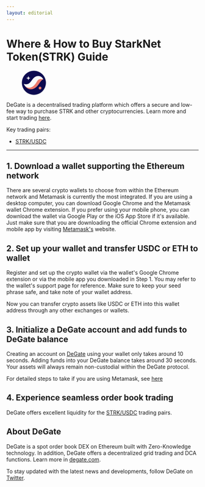 ```yaml
---
layout: editorial
---
```


# Where & How to Buy StarkNet Token(STRK) Guide

<figure><img src="../.gitbook/assets/strk_0xca14007eff0db1f8135f4c25b34de49ab0d427661716284847320.jpg" alt="STRK" width="64" style="border-radius: 50%;"><figcaption></figcaption></figure>

DeGate is a decentralised trading platform which offers a secure and low-fee way to purchase STRK and other cryptocurrencies. Learn more and start trading [here](https://app.degate.com/trade/USDC/0xca14007eff0db1f8135f4c25b34de49ab0d42766?utm_source=howtobuy).&#x20;

Key trading pairs:

* [STRK/USDC](https://app.degate.com/trade/USDC/0xca14007eff0db1f8135f4c25b34de49ab0d42766?utm_source=howtobuy)

***

## 1. Download a wallet supporting the Ethereum network

There are several crypto wallets to choose from within the Ethereum network and Metamask is currently the most integrated. If you are using a desktop computer, you can download Google Chrome and the Metamask wallet Chrome extension. If you prefer using your mobile phone, you can download the wallet via Google Play or the iOS App Store if it's available. Just make sure that you are downloading the official Chrome extension and mobile app by visiting [Metamask's](https://metamask.io/) website.

## 2. Set up your wallet and transfer USDC or ETH to wallet

Register and set up the crypto wallet via the wallet's Google Chrome extension or via the mobile app you downloaded in Step 1. You may refer to the wallet's support page for reference. Make sure to keep your seed phrase safe, and take note of your wallet address.&#x20;

Now you can transfer crypto assets like USDC or ETH into this wallet address through any other exchanges or wallets.

## 3. Initialize a DeGate account and add funds to DeGate balance

Creating an account on [DeGate](https://app.degate.com/?utm_source=STRK_howtobuy) using your wallet only takes around 10 seconds. Adding funds into your DeGate balance takes around 30 seconds. Your assets will always remain non-custodial within the DeGate protocol.

For detailed steps to take if you are using Metamask, see [here](https://docs.degate.com/v/product_en/main-features/wallet-connectivity/metamask)

## 4. Experience seamless order book trading

DeGate offers excellent liquidity for the [STRK/USDC](https://app.degate.com/trade/USDC/0xca14007eff0db1f8135f4c25b34de49ab0d42766?utm_source=howtobuy) trading pairs.&#x20;

## About DeGate

DeGate is a spot order book DEX on Ethereum built with Zero-Knowledge technology. In addition, DeGate offers a decentralized grid trading and DCA functions. Learn more in [degate.com](https://degate.com/?utm_source=STRK_howtobuy).

To stay updated with the latest news and developments, follow DeGate on [Twitter](https://twitter.com/degatedex).
